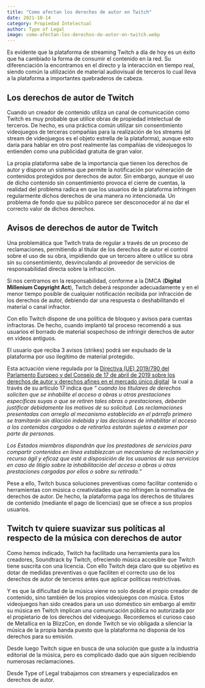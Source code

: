 ```yaml
---
title: "Como afectan los derechos de autor en Twitch"
date: 2021-10-14
category: Propiedad Intelectual
author: Type of Legal
image: como-afectan-los-derechos-de-autor-en-twitch.webp
---
```


Es evidente que la plataforma de streaming Twitch a día de hoy es un éxito que ha cambiado la forma de consumir el contenido en la red. Su diferenciación la encontramos en el directo y la interacción en tiempo real, siendo común la utilización de material audiovisual de terceros lo cual lleva a la plataforma a importantes quebraderos de cabeza.

**Los derechos de autor de Twitch**
-----------------------------------

Cuando un creador de contenido utiliza un canal de comunicación como Twitch es muy probable que utilice obras de propiedad intelectual de terceros. De hecho, es una práctica común utilizar sin consentimiento videojuegos de terceras compañías para la realización de los streams (el stream de videojuegos es el objeto estrella de la plataforma), aunque esto daría para hablar en otro post realmente las compañías de videojuegos lo entienden como una publicidad gratuita de gran valor.

La propia plataforma sabe de la importancia que tienen los derechos de autor y dispone un sistema que permite la notificación por vulneración de contenidos protegidos por derechos de autor. Sin embargo, aunque el uso de dicho contenido sin consentimiento provoca el cierre de cuentas, la realidad del problema radica en que los usuarios de la plataforma infringen regularmente dichos derechos de una manera no intencionada. Un problema de fondo que su público parece ser desconocedor al no dar el correcto valor de dichos derechos.  

**Avisos de derechos de autor de Twitch**
-----------------------------------------

Una problemática que Twitch trata de regular a través de un proceso de reclamaciones, permitiendo al titular de los derechos de autor el control sobre el uso de su obra, impidiendo que un tercero altere o utilice su obra sin su consentimiento, desvinculando al proveedor de servicios de responsabilidad directa sobre la infracción.

Si nos centramos en la responsabilidad, conforme a la DMCA (**Digital Millenium Copyright Act**), Twitch deberá responder adecuadamente y en el menor tiempo posible de cualquier notificación recibida por infracción de los derechos de autor, debiendo dar una respuesta o deshabilitando el material o canal infractor.

Con ello Twitch dispone de una política de bloqueo y avisos para cuentas infractoras. De hecho, cuando implantó tal proceso recomendó a sus usuarios el borrado de material sospechoso de infringir derechos de autor en videos antiguos.

El usuario que reciba 3 avisos (strikes) podrá ser expulsado de la plataforma por uso ilegítimo de material protegido.

Esta actuación viene regulada por la [Directiva (UE) 2019/790 del Parlamento Europeo y del Consejo de 17 de abril de 2019 sobre los derechos de autor y derechos afines en el mercado único digital](Como%20afectan%20los%20derechos%20de%20autor%20en%20Twitch.docx)  la cual a través de su artículo 17 indica que _“ cuando_ _los titulares de derechos soliciten que se inhabilite el acceso a obras u otras prestaciones específicas suyas o que se retiren tales obras o prestaciones, deberán justificar debidamente los motivos de su solicitud. Las reclamaciones presentadas con arreglo al mecanismo establecido en el párrafo primero se tramitarán sin dilación indebida y las decisiones de inhabilitar el acceso a los contenidos cargados o de retirarlos estarán sujetas a examen por parte de personas._ 

_Los Estados miembros dispondrán que los prestadores de servicios para compartir contenidos en línea establezcan un mecanismo de reclamación y recurso ágil y eficaz que esté a disposición de los usuarios de sus servicios en caso de litigio sobre la inhabilitación del acceso a obras u otras prestaciones cargadas por ellos o sobre su retirada.”_

Pese a ello, Twitch busca soluciones preventivas como facilitar contenido o herramientas con música o creatividades que no infringen la normativa de derechos de autor. De hecho, la plataforma paga los derechos de titulares de contenido (mediante el pago de licencias) que se ofrece a sus propios usuarios.

**Twitch tv quiere suavizar sus políticas al respecto de la música con derechos de autor**
------------------------------------------------------------------------------------------

Como hemos indicado, Twitch ha facilitado una herramienta para los creadores, Soundtrack by Twitch, ofreciendo música accesible que Twitch tiene suscrita con una licencia. Con ello Twitch deja claro que su objetivo es dotar de medidas preventivas o que faciliten el correcto uso de los derechos de autor de terceros antes que aplicar políticas restrictivas.

Y es que la dificultad de la música viene no solo desde el propio creador de contenido, sino también de los propios videojuegos con música. Estos videojuegos han sido creados para un uso doméstico sin embargo al emitir su música en Twitch implican una comunicación pública no autorizada por el propietario de los derechos del videojuego. Recordemos el curioso caso de Metallica en la BlizzCon, en donde Twitch se vio obligada a silenciar la música de la propia banda puesto que la plataforma no disponía de los derechos para su emisión.

Desde luego Twitch sigue en busca de una solución que guste a la industria editorial de la música, pero es complicado dado que aún siguen recibiendo numerosas reclamaciones.

Desde Type of Legal trabajamos con streamers y especializados en derechos de autor.
